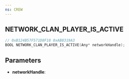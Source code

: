 ```yaml
---
ns: CREW
---
```

## NETWORK_CLAN_PLAYER_IS_ACTIVE

```c
// 0xB124B57F571D8F18 0xAB8319A3
BOOL NETWORK_CLAN_PLAYER_IS_ACTIVE(Any* networkHandle);
```

## Parameters
* **networkHandle**:

